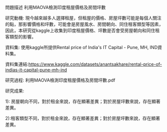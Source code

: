 問題描述
利用MAOVA檢測印度租屋價格及房間坪數

研究動機:
現今越來越多人選擇租屋，但租屋的價格、房屋坪數可能是每個人關注的點，那影響價格和坪數，可能會是房屋風水、房間朝向、同住租客類型等因素，因此，本研究從kaggle上收集到印度租屋價格、坪數是否會受房屋朝向和同住租客類型的影響。

資料集:
使用kaggle所提供Rental price of India's IT Capital - Pune, MH, IND資料集。

資料集連結:https://www.kaggle.com/datasets/anantsakhare/rental-price-of-indias-it-capital-pune-mh-ind

研究過程: 利用MAOVA檢測印度租屋價格及房間坪數.pdf

研究成果:

1): 房屋朝向不同，對於租金來說，存在顯著差異；對於房屋坪數來說，存在顯著差異。

2):租客類型不同，對於租金來說，存在顯著差異；對於房屋坪數來說，存在顯著差異。
